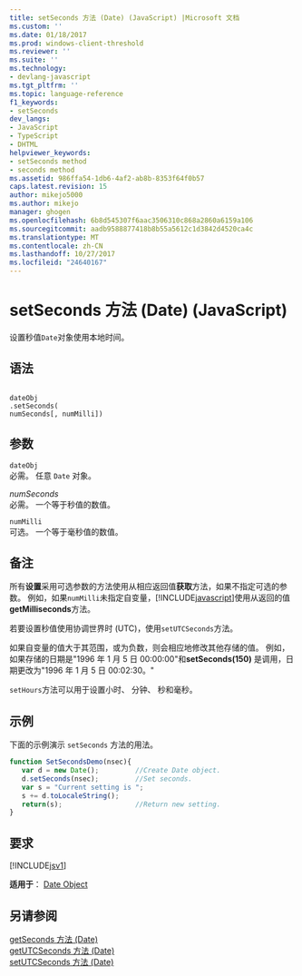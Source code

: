```yaml
---
title: setSeconds 方法 (Date) (JavaScript) |Microsoft 文档
ms.custom: ''
ms.date: 01/18/2017
ms.prod: windows-client-threshold
ms.reviewer: ''
ms.suite: ''
ms.technology:
- devlang-javascript
ms.tgt_pltfrm: ''
ms.topic: language-reference
f1_keywords:
- setSeconds
dev_langs:
- JavaScript
- TypeScript
- DHTML
helpviewer_keywords:
- setSeconds method
- seconds method
ms.assetid: 986ffa54-1db6-4af2-ab8b-8353f64f0b57
caps.latest.revision: 15
author: mikejo5000
ms.author: mikejo
manager: ghogen
ms.openlocfilehash: 6b8d545307f6aac3506310c868a2860a6159a106
ms.sourcegitcommit: aadb9588877418b8b55a5612c1d3842d4520ca4c
ms.translationtype: MT
ms.contentlocale: zh-CN
ms.lasthandoff: 10/27/2017
ms.locfileid: "24640167"
---
```

# <a name="setseconds-method-date-javascript"></a>setSeconds 方法 (Date) (JavaScript)
设置秒值`Date`对象使用本地时间。  
  
## <a name="syntax"></a>语法  
  
```  
  
dateObj  
.setSeconds(  
numSeconds[, numMilli])   
```  
  
## <a name="parameters"></a>参数  
 `dateObj`  
 必需。 任意 `Date` 对象。  
  
 *numSeconds*  
 必需。 一个等于秒值的数值。  
  
 `numMilli`  
 可选。 一个等于毫秒值的数值。  
  
## <a name="remarks"></a>备注  
 所有**设置**采用可选参数的方法使用从相应返回值**获取**方法，如果不指定可选的参数。 例如，如果`numMilli`未指定自变量，[!INCLUDE[javascript](../../javascript/includes/javascript-md.md)]使用从返回的值**getMilliseconds**方法。  
  
 若要设置秒值使用协调世界时 (UTC)，使用`setUTCSeconds`方法。  
  
 如果自变量的值大于其范围，或为负数，则会相应地修改其他存储的值。 例如，如果存储的日期是"1996 年 1 月 5 日 00:00:00"和**setSeconds(150)** 是调用，日期更改为"1996 年 1 月 5 日 00:02:30。"  
  
 `setHours`方法可以用于设置小时、 分钟、 秒和毫秒。  
  
## <a name="example"></a>示例  
 下面的示例演示 `setSeconds` 方法的用法。  
  
```JavaScript  
function SetSecondsDemo(nsec){  
   var d = new Date();         //Create Date object.  
   d.setSeconds(nsec);         //Set seconds.  
   var s = "Current setting is ";  
   s += d.toLocaleString();  
   return(s);                  //Return new setting.  
}  
```  
  
## <a name="requirements"></a>要求  
 [!INCLUDE[jsv1](../../javascript/misc/includes/jsv1-md.md)]  
  
 **适用于**： [Date Object](../../javascript/reference/date-object-javascript.md)  
  
## <a name="see-also"></a>另请参阅  
 [getSeconds 方法 (Date)](../../javascript/reference/getseconds-method-date-javascript.md)   
 [getUTCSeconds 方法 (Date)](../../javascript/reference/getutcseconds-method-date-javascript.md)   
 [setUTCSeconds 方法 (Date)](../../javascript/reference/setutcseconds-method-date-javascript.md)